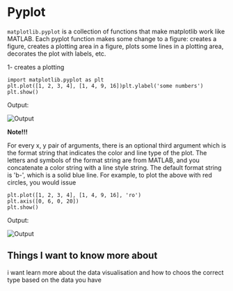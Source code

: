# Pyplot

``matplotlib.pyplot`` is a collection of functions that make matplotlib work like MATLAB. Each pyplot function makes some change to a figure: creates a figure, creates a plotting area in a figure, plots some lines in a plotting area, decorates the plot with labels, etc.





1- creates a plotting


```
import matplotlib.pyplot as plt
plt.plot([1, 2, 3, 4], [1, 4, 9, 16])plt.ylabel('some numbers')
plt.show()
```
Output:

![Output](https://matplotlib.org/stable/_images/sphx_glr_pyplot_002.png)

**Note!!!**

For every x, y pair of arguments, there is an optional third argument which is the format string that indicates the color and line type of the plot. The letters and symbols of the format string are from MATLAB, and you concatenate a color string with a line style string. The default format string is 'b-', which is a solid blue line. For example, to plot the above with red circles, you would issue
```
plt.plot([1, 2, 3, 4], [1, 4, 9, 16], 'ro')
plt.axis([0, 6, 0, 20])
plt.show()
```
Output:

![Output](https://matplotlib.org/stable/_images/sphx_glr_pyplot_003.png)






## Things I want to know more about

i want learn more about the data visualisation and how to choos the correct type based on the data you have


